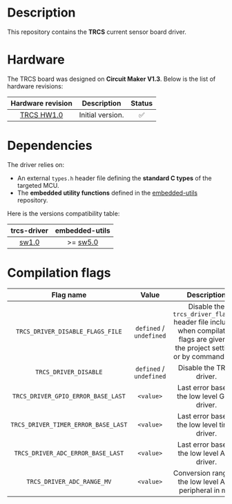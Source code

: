 # Description

This repository contains the **TRCS** current sensor board driver.

# Hardware

The TRCS board was designed on **Circuit Maker V1.3**. Below is the list of hardware revisions:

| Hardware revision | Description | Status |
|:---:|:---:|:---:|
| [TRCS HW1.0](https://365.altium.com/files/C4EB9CA3-C92D-11EB-A2F6-0A0ABF5AFC1B) | Initial version. | :white_check_mark: |

# Dependencies

The driver relies on:

* An external `types.h` header file defining the **standard C types** of the targeted MCU.
* The **embedded utility functions** defined in the [embedded-utils](https://github.com/Ludovic-Lesur/embedded-utils) repository.

Here is the versions compatibility table:

| **trcs-driver** | **embedded-utils** |
|:---:|:---:|
| [sw1.0](https://github.com/Ludovic-Lesur/trcs-driver/releases/tag/sw1.0) | >= [sw5.0](https://github.com/Ludovic-Lesur/embedded-utils/releases/tag/sw5.0) |

# Compilation flags

| **Flag name** | **Value** | **Description** |
|:---:|:---:|:---:|
| `TRCS_DRIVER_DISABLE_FLAGS_FILE` | `defined` / `undefined` | Disable the `trcs_driver_flags.h` header file inclusion when compilation flags are given in the project settings or by command line. |
| `TRCS_DRIVER_DISABLE` | `defined` / `undefined` | Disable the TRCS driver. |
| `TRCS_DRIVER_GPIO_ERROR_BASE_LAST` | `<value>` | Last error base of the low level GPIO driver. |
| `TRCS_DRIVER_TIMER_ERROR_BASE_LAST` | `<value>` | Last error base of the low level timer driver. |
| `TRCS_DRIVER_ADC_ERROR_BASE_LAST` | `<value>` | Last error base of the low level ADC driver. |
| `TRCS_DRIVER_ADC_RANGE_MV` | `<value>` | Conversion range of the low level ADC peripheral in mV. |
